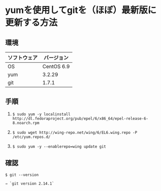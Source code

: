 # yumを使用してgitを（ほぼ）最新版に更新する方法

## 環境

|ソフトウェア|バージョン|
|---|---|
|OS|CentOS 6.9|
|yum|3.2.29|
|git|1.7.1|

## 手順

1. `$ sudo yum -y localinstall http://dl.fedoraproject.org/pub/epel/6/x86_64/epel-release-6-8.noarch.rpm`

1. `$ sudo wget http://wing-repo.net/wing/6/EL6.wing.repo -P /etc/yum.repos.d/`

1. `$ sudo yum -y --enablerepo=wing update git`

## 確認

`$ git --version`

    ⇒ `git version 2.14.1`
